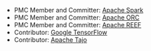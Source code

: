 - PMC Member and Committer: [Apache Spark](https://spark.apache.org)
- PMC Member and Committer: [Apache ORC](https://orc.apache.org)
- PMC Member and Committer: [Apache REEF](https://reef.apache.org)
- Contributor: [Google TensorFlow](https://www.tensorflow.org)
- Contributor: [Apache Tajo](https://tajo.apache.org)
